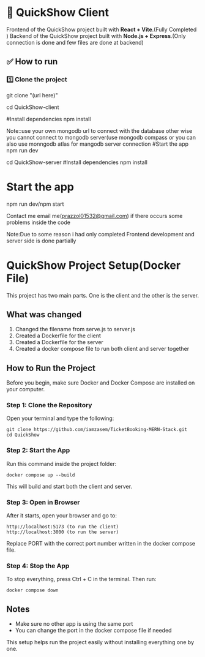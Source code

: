 # 🎉 QuickShow Client

Frontend of the QuickShow project built with **React + Vite**.(Fully Completed )
Backend of the QuickShow project built with **Node.js + Express**.(Only connection is done and few files are done at backend)

## ✅ How to run

### 1️⃣ Clone the project
git clone "(url here)"

cd QuickShow-client

#Install dependencies
npm install

Note::use your own mongodb url to connect with the database other wise you cannot connect 
      to mongodb server(use mongodb compass or you can also use monngodb atlas for mangodb server connection
#️Start the app
npm run dev

cd QuickShow-server
#Install dependencies
npm install

# Start the app
npm run dev/npm start 


Contact me email me(prazzol01532@gmail.com) if there occurs some problems inside the code 
                        
Note:Due to some reason i had only completed Frontend development and server side is done partially 





# QuickShow Project Setup(Docker File)

This project has two main parts. One is the client and the other is the server.

## What was changed

1. Changed the filename from serve.js to server.js
2. Created a Dockerfile for the client
3. Created a Dockerfile for the server
4. Created a docker compose file to run both client and server together

## How to Run the Project

Before you begin, make sure Docker and Docker Compose are installed on your computer.

### Step 1: Clone the Repository

Open your terminal and type the following:

```
git clone https://github.com/iamzasem/TicketBooking-MERN-Stack.git
cd QuickShow
```

### Step 2: Start the App

Run this command inside the project folder:

```
docker compose up --build
```

This will build and start both the client and server.

### Step 3: Open in Browser

After it starts, open your browser and go to:

```
http://localhost:5173 (to run the client)
http://localhost:3000 (to run the server)
```

Replace PORT with the correct port number written in the docker compose file.

### Step 4: Stop the App

To stop everything, press Ctrl + C in the terminal. Then run:

```
docker compose down
```

## Notes

- Make sure no other app is using the same port
- You can change the port in the docker compose file if needed

This setup helps run the project easily without installing everything one by one.
